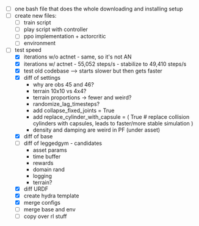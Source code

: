 - [ ] one bash file that does the whole downloading and installing setup
- [ ] create new files: 
  - [ ] train script
  - [ ] play script with controller
  - [ ] ppo implementation + actorcritic
  - [ ] environment
- [ ] test speed
  - [x] iterations w/o actnet - same, so it's not AN
  - [x] iterations w/ actnet - 55,052 steps/s - stabilize to 49,410 steps/s
  - [x] test old codebase --> starts slower but then gets faster
  - [x] diff of settings
    - why are obs 45 and 46?
    - terrain 10x10 vs 4x4?
    - terrain proportions -> fewer and weird?
    - randomize_lag_timesteps?
    - add collapse_fixed_joints = True
    - add replace_cylinder_with_capsule = (
            True  # replace collision cylinders with capsules, leads to faster/more stable simulation
        )
    - density and damping are weird in PF (under asset)
  - [x] diff of base
  - [ ] diff of leggedgym - candidates
    - asset params
    - time buffer
    - rewards
    - domain rand
    - logging
    - terrain?
  - [x] diff URDF
  - [x] create hydra template
  - [x] merge configs
  - [ ] merge base and env
  - [ ] copy over rl stuff